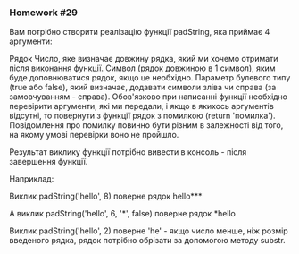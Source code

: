 ### Homework #29

Вам потрібно створити реалізацію функції padString, яка приймає 4 аргументи:

Рядок
Число, яке визначає довжину рядка, який ми хочемо отримати після виконання функції.
Символ (рядок довжиною в 1 символ), яким буде доповнюватися рядок, якщо це необхідно.
Параметр булевого типу (true або false), який визначає, додавати символи зліва чи справа 
(за замовчуванням - справа).
Обов'язково при написанні функції необхідно перевірити аргументи, які ми передали, 
і якщо в якихось аргументів відсутні, то повернути з функції рядок з помилкою (return 'помилка'). 
Повідомлення про помилку повинно бути різним в залежності від того, на якому умові перевірки воно 
не пройшло.

Результат виклику функції потрібно вивести в консоль - після завершення функції.

Наприклад:

Виклик padString('hello', 8) поверне рядок hello***

А виклик padString('hello', 6, '*', false) поверне рядок *hello

Виклик padString('hello', 2) поверне 'he' - якщо число менше, ніж розмір введеного рядка, 
рядок потрібно обрізати за допомогою методу substr.